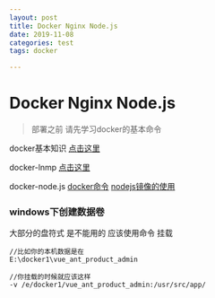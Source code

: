 ```yaml
---
layout: post
title: Docker Nginx Node.js
date: 2019-11-08
categories: test
tags: docker

---
```


# Docker Nginx Node.js

> 部署之前 请先学习docker的基本命令

docker基本知识 [点击这里](https://github.com/zhiiuuu/docker-notes "With a Title")

docker-lnmp  [点击这里](https://github.com/zhiiuuu/docker-lnmp "With a Title")

docker-node.js [docker命令](https://hub.docker.com/_/node/ "with a title") [nodejs镜像的使用](https://github.com/nodejs/docker-node/blob/master/README.md#how-to-use-this-image "with a title")

### windows下创建数据卷

大部分的盘符式 是不能用的 应该使用命令 挂载

```
//比如你的本机数据是在
E:\docker1\vue_ant_product_admin

//你挂载的时候就应该这样
-v /e/docker1/vue_ant_product_admin:/usr/src/app/
```


